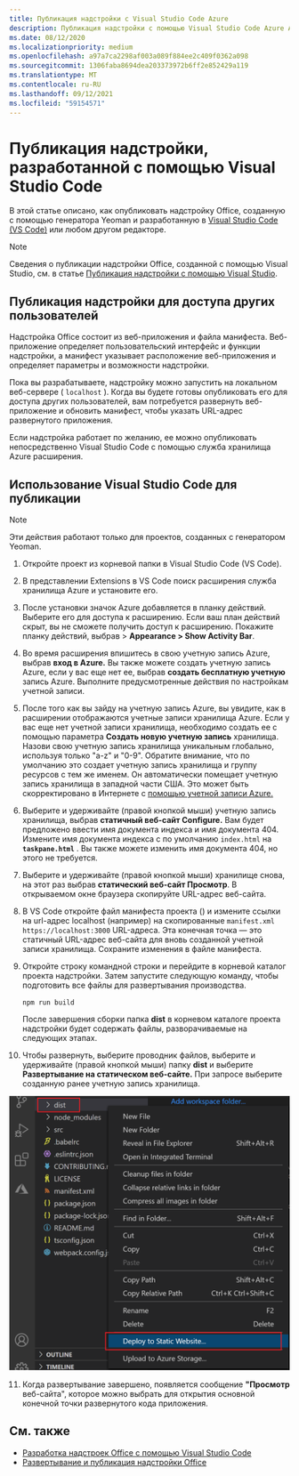 ```yaml
---
title: Публикация надстройки с Visual Studio Code Azure
description: Публикация надстройки с помощью Visual Studio Code Azure Active Directory
ms.date: 08/12/2020
ms.localizationpriority: medium
ms.openlocfilehash: a97a7ca2298af003a089f884ee2c409f0362a098
ms.sourcegitcommit: 1306faba8694dea203373972b6ff2e852429a119
ms.translationtype: MT
ms.contentlocale: ru-RU
ms.lasthandoff: 09/12/2021
ms.locfileid: "59154571"
---
```

# <a name="publish-an-add-in-developed-with-visual-studio-code"></a>Публикация надстройки, разработанной с помощью Visual Studio Code

В этой статье описано, как опубликовать надстройку Office, созданную с помощью генератора Yeoman и разработанную в [Visual Studio Code (VS Code)](https://code.visualstudio.com) или любом другом редакторе.

> [!NOTE]
> Сведения о публикации надстройки Office, созданной с помощью Visual Studio, см. в статье [Публикация надстройки с помощью Visual Studio](package-your-add-in-using-visual-studio.md).

## <a name="publishing-an-add-in-for-other-users-to-access"></a>Публикация надстройки для доступа других пользователей

Надстройка Office состоит из веб-приложения и файла манифеста. Веб-приложение определяет пользовательский интерфейс и функции надстройки, а манифест указывает расположение веб-приложения и определяет параметры и возможности надстройки.

Пока вы разрабатываете, надстройку можно запустить на локальном веб-сервере ( `localhost` ). Когда вы будете готовы опубликовать его для доступа других пользователей, вам потребуется развернуть веб-приложение и обновить манифест, чтобы указать URL-адрес развернутого приложения.

Если надстройка работает по желанию, ее можно опубликовать непосредственно Visual Studio Code с помощью служба хранилища Azure расширения.

## <a name="using-visual-studio-code-to-publish"></a>Использование Visual Studio Code для публикации

>[!NOTE]
> Эти действия работают только для проектов, созданных с генератором Yeoman.

1. Откройте проект из корневой папки в Visual Studio Code (VS Code).
2. В представлении Extensions в VS Code поиск расширения служба хранилища Azure и установите его.
3. После установки значок Azure добавляется в планку действий. Выберите его для доступа к расширению. Если ваш план действий скрыт, вы не сможете получить доступ к расширению. Покажите планку действий, выбрав > **Appearance > Show Activity Bar**.
4. Во время расширения впишитесь в свою учетную запись Azure, выбрав **вход в Azure.** Вы также можете создать учетную запись Azure, если у вас еще нет ее, выбрав **создать бесплатную учетную** запись Azure. Выполните предусмотренные действия по настройкам учетной записи.
5. После того как вы зайду на учетную запись Azure, вы увидите, как в расширении отображаются учетные записи хранилища Azure. Если у вас еще нет учетной записи хранилища, необходимо создать ее с помощью параметра **Создать новую учетную запись** хранилища. Назови свою учетную запись хранилища уникальным глобально, используя только "a-z" и "0-9". Обратите внимание, что по умолчанию это создает учетную запись хранилища и группу ресурсов с тем же именем. Он автоматически помещает учетную запись хранилища в западной части США. Это может быть скорректировано в Интернете с [помощью учетной записи Azure.](https://portal.azure.com/)
6. Выберите и удерживайте (правой кнопкой мыши) учетную запись хранилища, выбрав **статичный веб-сайт Configure.** Вам будет предложено ввести имя документа индекса и имя документа 404. Измените имя документа индекса с по умолчанию `index.html` на **`taskpane.html`** . Вы также можете изменить имя документа 404, но этого не требуется.
7. Выберите и удерживайте (правой кнопкой мыши) хранилище снова, на этот раз выбрав **статический веб-сайт Просмотр**. В открываемом окне браузера скопируйте URL-адрес веб-сайта.
8. В VS Code откройте файл манифеста проекта () и измените ссылки на url-адрес localhost (например) на скопированные `manifest.xml` `https://localhost:3000` URL-адреса. Эта конечная точка — это статичный URL-адрес веб-сайта для вновь созданной учетной записи хранилища. Сохраните изменения в файле манифеста.
9. Откройте строку командной строки и перейдите в корневой каталог проекта надстройки. Затем запустите следующую команду, чтобы подготовить все файлы для развертывания производства.

    ```command&nbsp;line
    npm run build
    ```

    После завершения сборки папка **dist** в корневом каталоге проекта надстройки будет содержать файлы, разворачиваемые на следующих этапах.

10. Чтобы развернуть, выберите проводник файлов, выберите и удерживайте (правой кнопкой мыши) папку **dist** и выберите **Развертывание на статическом веб-сайте.** При запросе выберите созданную ранее учетную запись хранилища.

![Развертывание на статичном веб-сайте.](../images/deploy-to-static-website.png)

11. Когда развертывание завершено, появляется сообщение **"Просмотр** веб-сайта", которое можно выбрать для открытия основной конечной точки развернутого кода приложения.

## <a name="see-also"></a>См. также

- [Разработка надстроек Office с помощью Visual Studio Code](../develop/develop-add-ins-vscode.md)
- [Развертывание и публикация надстройки Office](../publish/publish.md)

